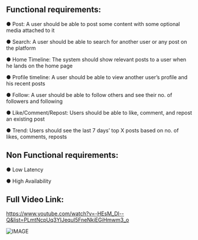 ## Functional requirements:

● Post: A user should be able to post some content with some optional media attached to it

● Search: A user should be able to search for another user or any post on the platform

● Home Timeline: The system should show relevant posts to a user when he lands on the home page

● Profile timeline: A user should be able to view another user’s profile and his recent posts

● Follow: A user should be able to follow others and see their no. of followers and following

● Like/Comment/Repost: Users should be able to like, comment, and repost an existing post

● Trend: Users should see the last 7 days’ top X posts based on no. of likes, comments, reposts

## Non Functional requirements:

● Low Latency

● High Availability

## Full Video Link:

https://www.youtube.com/watch?v=-HEsM_Dl--Q&list=PLmtNcpUq3YIJequI5FneNkiEGiHmwm3_o

![IMAGE](https://miro.medium.com/v2/resize:fit:1100/format:webp/1*ZxJ4gef99JZWz28e5e6nhw.png)
